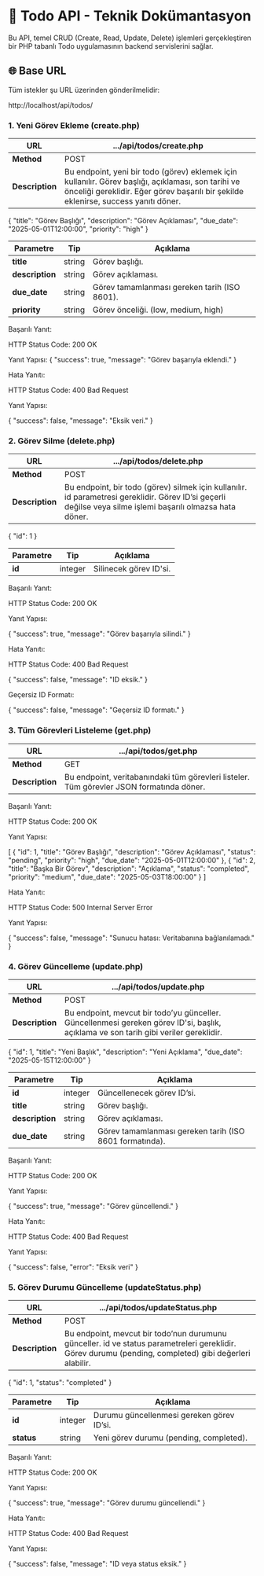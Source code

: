 # 📌 Todo API - Teknik Dokümantasyon

Bu API, temel CRUD (Create, Read, Update, Delete) işlemleri gerçekleştiren bir PHP tabanlı Todo uygulamasının backend servislerini sağlar.

## 🌐 Base URL

Tüm istekler şu URL üzerinden gönderilmelidir:

http://localhost/api/todos/

### 1. Yeni Görev Ekleme (create.php)

| **URL**         | .../api/todos/create.php                                                                                                                                                                   |
| --------------- | ------------------------------------------------------------------------------------------------------------------------------------------------------------------------------------------ |
| **Method**      | POST                                                                                                                                                                                       |
| **Description** | Bu endpoint, yeni bir todo (görev) eklemek için kullanılır. Görev başlığı, açıklaması, son tarihi ve önceliği gereklidir. Eğer görev başarılı bir şekilde eklenirse, success yanıtı döner. |

{
  "title": "Görev Başlığı",
  "description": "Görev Açıklaması",
  "due_date": "2025-05-01T12:00:00",
  "priority": "high"
}

| **Parametre**   | **Tip** | **Açıklama**                                 |
| --------------- | ------- | -------------------------------------------- |
| **title**       | string  | Görev başlığı.                               |
| **description** | string  | Görev açıklaması.                            |
| **due\_date**   | string  | Görev tamamlanması gereken tarih (ISO 8601). |
| **priority**    | string  | Görev önceliği. (low, medium, high)          |


Başarılı Yanıt:

HTTP Status Code: 200 OK

Yanıt Yapısı:
{
  "success": true,
  "message": "Görev başarıyla eklendi."
}

Hata Yanıtı:

HTTP Status Code: 400 Bad Request

Yanıt Yapısı:

{
  "success": false,
  "message": "Eksik veri."
}


### 2. Görev Silme (delete.php)

| **URL**         | .../api/todos/delete.php                                                                                                                                    |
| --------------- | ----------------------------------------------------------------------------------------------------------------------------------------------------------- |
| **Method**      | POST                                                                                                                                                        |
| **Description** | Bu endpoint, bir todo (görev) silmek için kullanılır. id parametresi gereklidir. Görev ID’si geçerli değilse veya silme işlemi başarılı olmazsa hata döner. |

{
  "id": 1
}

| **Parametre** | **Tip** | **Açıklama**           |
| ------------- | ------- | ---------------------- |
| **id**        | integer | Silinecek görev ID'si. |


Başarılı Yanıt:

HTTP Status Code: 200 OK

Yanıt Yapısı:

{
  "success": true,
  "message": "Görev başarıyla silindi."
}


Hata Yanıtı:

HTTP Status Code: 400 Bad Request

{
  "success": false,
  "message": "ID eksik."
}

Geçersiz ID Formatı:

{
  "success": false,
  "message": "Geçersiz ID formatı."
}

### 3. Tüm Görevleri Listeleme (get.php)

| **URL**         | .../api/todos/get.php                                                                    |
| --------------- | ---------------------------------------------------------------------------------------- |
| **Method**      | GET                                                                                      |
| **Description** | Bu endpoint, veritabanındaki tüm görevleri listeler. Tüm görevler JSON formatında döner. |


Başarılı Yanıt:

HTTP Status Code: 200 OK

Yanıt Yapısı:

[
  {
    "id": 1,
    "title": "Görev Başlığı",
    "description": "Görev Açıklaması",
    "status": "pending",
    "priority": "high",
    "due_date": "2025-05-01T12:00:00"
  },
  {
    "id": 2,
    "title": "Başka Bir Görev",
    "description": "Açıklama",
    "status": "completed",
    "priority": "medium",
    "due_date": "2025-05-03T18:00:00"
  }
]

Hata Yanıtı:

HTTP Status Code: 500 Internal Server Error

Yanıt Yapısı:

{
  "success": false,
  "message": "Sunucu hatası: Veritabanına bağlanılamadı."
}

### 4. Görev Güncelleme (update.php)

| **URL**         | .../api/todos/update.php                                                                                                             |
| --------------- | ------------------------------------------------------------------------------------------------------------------------------------ |
| **Method**      | POST                                                                                                                                 |
| **Description** | Bu endpoint, mevcut bir todo’yu günceller. Güncellenmesi gereken görev ID'si, başlık, açıklama ve son tarih gibi veriler gereklidir. |


{
  "id": 1,
  "title": "Yeni Başlık",
  "description": "Yeni Açıklama",
  "due_date": "2025-05-15T12:00:00"
}

| **Parametre**   | **Tip** | **Açıklama**                                            |
| --------------- | ------- | ------------------------------------------------------- |
| **id**          | integer | Güncellenecek görev ID’si.                              |
| **title**       | string  | Görev başlığı.                                          |
| **description** | string  | Görev açıklaması.                                       |
| **due\_date**   | string  | Görev tamamlanması gereken tarih (ISO 8601 formatında). |


Başarılı Yanıt:

HTTP Status Code: 200 OK

Yanıt Yapısı:

{
  "success": true,
  "message": "Görev güncellendi."
}

Hata Yanıtı:

HTTP Status Code: 400 Bad Request

Yanıt Yapısı:

{
  "success": false,
  "error": "Eksik veri"
}

 ### 5. Görev Durumu Güncelleme (updateStatus.php)
 
| **URL**         | .../api/todos/updateStatus.php                                                                                                                         |
| --------------- | ------------------------------------------------------------------------------------------------------------------------------------------------------ |
| **Method**      | POST                                                                                                                                                   |
| **Description** | Bu endpoint, mevcut bir todo’nun durumunu günceller. id ve status parametreleri gereklidir. Görev durumu (pending, completed) gibi değerleri alabilir. |

{
  "id": 1,
  "status": "completed"
}

| **Parametre** | **Tip** | **Açıklama**                              |
| ------------- | ------- | ----------------------------------------- |
| **id**        | integer | Durumu güncellenmesi gereken görev ID’si. |
| **status**    | string  | Yeni görev durumu (pending, completed).   |


Başarılı Yanıt:

HTTP Status Code: 200 OK

Yanıt Yapısı:

{
  "success": true,
  "message": "Görev durumu güncellendi."
}

Hata Yanıtı:

HTTP Status Code: 400 Bad Request

Yanıt Yapısı:

{
  "success": false,
  "message": "ID veya status eksik."
}

